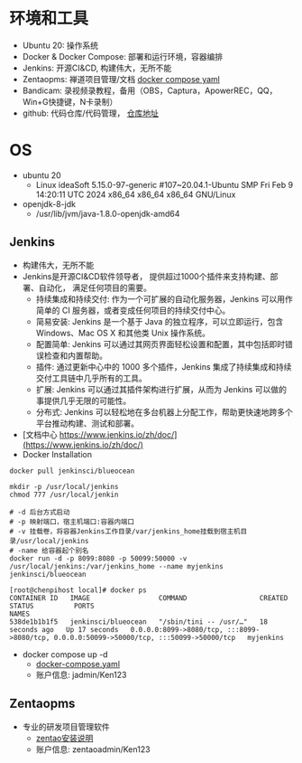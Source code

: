 # 环境和工具
- Ubuntu 20: 操作系统
- Docker & Docker Compose: 部署和运行环境，容器编排
- Jenkins: 开源CI&CD, 构建伟大，无所不能
- Zentaopms: 禅道项目管理/文档 [docker compose yaml](./TOOLS-zentao.md)
- Bandicam: 录视频录教程，备用（OBS，Captura，ApowerREC，QQ，Win+G快捷键，N卡录制）
- github: 代码仓库/代码管理， [仓库地址](https://github.com/chipabs)
 
# OS
- ubuntu 20
  - Linux ideaSoft 5.15.0-97-generic #107~20.04.1-Ubuntu SMP Fri Feb 9 14:20:11 UTC 2024 x86_64 x86_64 x86_64 GNU/Linux
- openjdk-8-jdk
  - /usr/lib/jvm/java-1.8.0-openjdk-amd64

## Jenkins
- 构建伟大，无所不能
- Jenkins是开源CI&CD软件领导者， 提供超过1000个插件来支持构建、部署、自动化， 满足任何项目的需要。
  - 持续集成和持续交付: 作为一个可扩展的自动化服务器，Jenkins 可以用作简单的 CI 服务器，或者变成任何项目的持续交付中心。
  - 简易安装: Jenkins 是一个基于 Java 的独立程序，可以立即运行，包含 Windows、Mac OS X 和其他类 Unix 操作系统。
  - 配置简单: Jenkins 可以通过其网页界面轻松设置和配置，其中包括即时错误检查和内置帮助。
  - 插件: 通过更新中心中的 1000 多个插件，Jenkins 集成了持续集成和持续交付工具链中几乎所有的工具。
  - 扩展: Jenkins 可以通过其插件架构进行扩展，从而为 Jenkins 可以做的事提供几乎无限的可能性。
  - 分布式: Jenkins 可以轻松地在多台机器上分配工作，帮助更快速地跨多个平台推动构建、测试和部署。
- [文档中心 https://www.jenkins.io/zh/doc/](https://www.jenkins.io/zh/doc/)
- Docker Installation

```
docker pull jenkinsci/blueocean

mkdir -p /usr/local/jenkins
chmod 777 /usr/local/jenkin

# -d 后台方式启动
# -p 映射端口，宿主机端口:容器内端口
# -v 挂载卷，将容器Jenkins工作目录/var/jenkins_home挂载到宿主机目录/usr/local/jenkins
# -name 给容器起个别名
docker run -d -p 8099:8080 -p 50099:50000 -v /usr/local/jenkins:/var/jenkins_home --name myjenkins jenkinsci/blueocean

[root@chenpihost local]# docker ps
CONTAINER ID   IMAGE                 COMMAND                  CREATED          STATUS          PORTS                                                                                      NAMES
538de1b1b1f5   jenkinsci/blueocean   "/sbin/tini -- /usr/…"   18 seconds ago   Up 17 seconds   0.0.0.0:8099->8080/tcp, :::8099->8080/tcp, 0.0.0.0:50099->50000/tcp, :::50099->50000/tcp   myjenkins
```

- docker compose up -d
  - [docker-compose.yaml](./TOOLS-jenkins-docker-compose.yaml)
  - 账户信息: jadmin/Ken123



## Zentaopms
- 专业的研发项目管理软件
  - [zentao安装说明](./TOOLS-zentao.md)
  - 账户信息: zentaoadmin/Ken123
